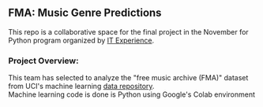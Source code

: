 ## FMA: Music Genre Predictions

This repo is a collaborative space for the final project in the November for Python program organized by [IT Experience](https://itexperience.org/ "IT Experience Website").

### Project Overview:

This team has selected to analyze the "free music archive (FMA)" dataset from UCI's machine learning [data repository](https://archive.ics.uci.edu/ml/datasets/FMA%3A+A+Dataset+For+Music+Analysis "UCI Website").  
Machine learning code is done is Python using Google's Colab environment
